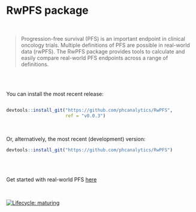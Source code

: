 # RwPFS package



<br/>


> Progression-free survival (PFS) is an important endpoint in clinical oncology trials. 
> Multiple definitions of PFS are possible in real-world data (rwPFS). 
> The RwPFS package provides tools to calculate and easily compare real-world PFS endpoints across a range of definitions.


<br/>
<br/>

You can install the most recent release:

``` r

devtools::install_git("https://github.com/phcanalytics/RwPFS", 
                      ref = "v0.0.3")  
```

<br/>

Or, alternatively, the most recent (development) version:

``` r
devtools::install_git("https://github.com/phcanalytics/RwPFS") 
```

<br/>
<br/>


Get started with real-world PFS [here](https://pages.github.com/phcanalytics/RwPFS/articles/real_world_PFS.html)

<br/>


<!-- badges: start -->

[![Lifecycle:
maturing](https://img.shields.io/badge/lifecycle-maturing-blue.svg)](https://www.tidyverse.org/lifecycle/#maturing)


